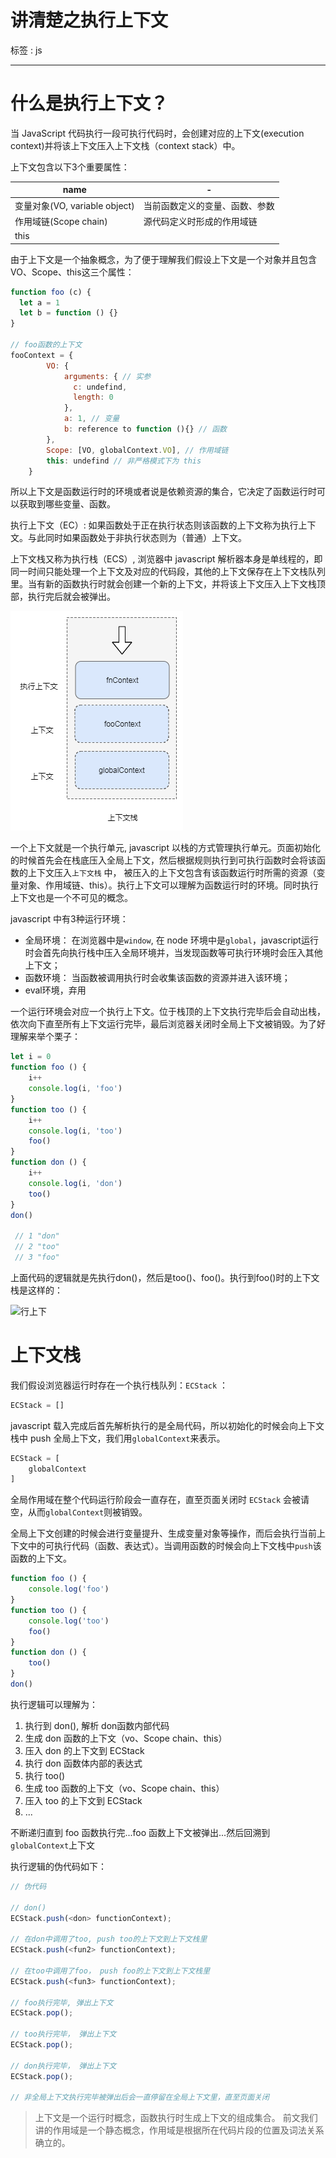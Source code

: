 # 讲清楚之执行上下文

标签 :  js

---


# 什么是执行上下文？

当 JavaScript 代码执行一段可执行代码时，会创建对应的上下文(execution context)并将该上下文压入上下文栈（context stack）中。

上下文包含以下3个重要属性：

| name | - |
| ---- | - |
| 变量对象(VO, variable object)  | 当前函数定义的变量、函数、参数 |
| 作用域链(Scope chain)  | 源代码定义时形成的作用域链 |
| this  |   ||

由于上下文是一个抽象概念，为了便于理解我们假设上下文是一个对象并且包含VO、Scope、this这三个属性：

```JavaScript
function foo (c) {
  let a = 1
  let b = function () {}
}

// foo函数的上下文
fooContext = {
        VO: {
            arguments: { // 实参
              c: undefind,
              length: 0
            },
            a: 1, // 变量
            b: reference to function (){} // 函数
        },
        Scope: [VO, globalContext.VO], // 作用域链
        this: undefind // 非严格模式下为 this
    }
```

所以上下文是函数运行时的环境或者说是依赖资源的集合，它决定了函数运行时可以获取到哪些变量、函数。

执行上下文（EC）: 如果函数处于正在执行状态则该函数的上下文称为执行上下文。与此同时如果函数处于非执行状态则为（普通）上下文。

上下文栈又称为执行栈（ECS）, 浏览器中 javascript 解析器本身是单线程的，即同一时间只能处理一个上下文及对应的代码段，其他的上下文保存在上下文栈队列里。当有新的函数执行时就会创建一个新的上下文，并将该上下文压入上下文栈顶部，执行完后就会被弹出。

![](上下文栈.png)

一个上下文就是一个执行单元, javascript 以栈的方式管理执行单元。页面初始化的时候首先会在栈底压入全局上下文，然后根据规则执行到可执行函数时会将该函数的上下文压入`上下文栈` 中， 被压入的上下文包含有该函数运行时所需的资源（变量对象、作用域链、this）。执行上下文可以理解为函数运行时的环境。同时执行上下文也是一个不可见的概念。

javascript 中有3种运行环境：

- 全局环境： 在浏览器中是`window`, 在 node 环境中是`global`，javascript运行时会首先向执行栈中压入全局环境并，当发现函数等可执行环境时会压入其他上下文；
- 函数环境： 当函数被调用执行时会收集该函数的资源并进入该环境；
- eval环境，弃用

一个运行环境会对应一个执行上下文。位于栈顶的上下文执行完毕后会自动出栈，依次向下直至所有上下文运行完毕，最后浏览器关闭时全局上下文被销毁。为了好理解来举个栗子：

```javascript
let i = 0
function foo () {
    i++
    console.log(i, 'foo')
}
function too () {
    i++
    console.log(i, 'too')
    foo()
}
function don () {
    i++
    console.log(i, 'don')
    too()
}
don()

 // 1 "don"
 // 2 "too"
 // 3 "foo"
```



上面代码的逻辑就是先执行don()，然后是too()、foo()。执行到foo()时的上下文栈是这样的：

![行上下](C:\Users\Administrator\Downloads\执行上下文.png)



# 上下文栈



我们假设浏览器运行时存在一个执行栈队列：`ECStack` ：

```javascript
ECStack = []
```

javascript 载入完成后首先解析执行的是全局代码，所以初始化的时候会向上下文栈中 push 全局上下文，我们用`globalContext`来表示。

```javascript
ECStack = [
    globalContext
]
```

全局作用域在整个代码运行阶段会一直存在，直至页面关闭时 `ECStack` 会被请空，从而`globalContext`则被销毁。

全局上下文创建的时候会进行变量提升、生成变量对象等操作，而后会执行当前上下文中的可执行代码（函数、表达式）。当调用函数的时候会向上下文栈中`push`该函数的上下文。

```javascript
function foo () {
    console.log('foo')
}
function too () {
    console.log('too')
    foo()
}
function don () {
    too()
}
don()
```

执行逻辑可以理解为：
1. 执行到 don(), 解析 don函数内部代码
2. 生成 don 函数的上下文（vo、Scope chain、this）
3. 压入 don 的上下文到 ECStack
4. 执行 don 函数体内部的表达式
5. 执行 too()
6. 生成 too 函数的上下文（vo、Scope chain、this）
7. 压入 too 的上下文到 ECStack
8. ...

不断递归直到 foo 函数执行完...foo 函数上下文被弹出...然后回溯到`globalContext`上下文

执行逻辑的伪代码如下：

```javascript
// 伪代码

// don()
ECStack.push(<don> functionContext);

// 在don中调用了too, push too的上下文到上下文栈里
ECStack.push(<fun2> functionContext);

// 在too中调用了foo， push foo的上下文到上下文栈里
ECStack.push(<fun3> functionContext);

// foo执行完毕, 弹出上下文
ECStack.pop();

// too执行完毕， 弹出上下文
ECStack.pop();

// don执行完毕， 弹出上下文
ECStack.pop();

// 非全局上下文执行完毕被弹出后会一直停留在全局上下文里，直至页面关闭
```

>  上下文是一个运行时概念，函数执行时生成上下文的组成集合。 前文我们讲的作用域是一个静态概念，作用域是根据所在代码片段的位置及词法关系确立的。
